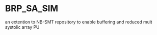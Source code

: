 # BRP_SA_SIM
an extention to NB-SMT repository to enable buffering and reduced mult systolic array PU
